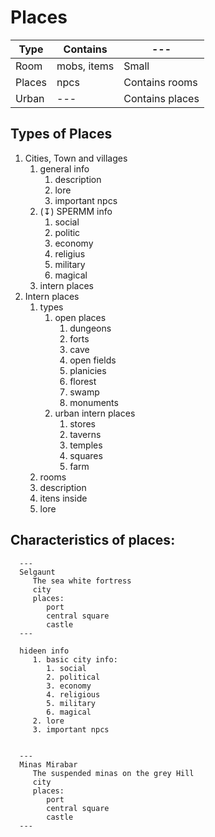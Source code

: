 # Places

| Type   | Contains    | ---             |
| ------ | ----------- | --------------- |
| Room   | mobs, items | Small           |
| Places | npcs        | Contains rooms  |
| Urban  | ---         | Contains places |

## Types of Places

1. Cities, Town and villages
   1. general info
      1. description
      2. lore
      3. important npcs
   2. (↧) SPERMM info
      1. social
      2. politic
      3. economy
      4. religius
      5. military
      6. magical
   3. intern places
2. Intern places
   1. types
      1. open places
         1. dungeons
         2. forts
         3. cave
         4. open fields
         5. planicies
         6. florest
         7. swamp
         8. monuments
      2. urban intern places
         1. stores
         2. taverns
         3. temples
         4. squares
         5. farm
   2. rooms
   3. description
   4. itens inside
   5. lore

## Characteristics of places:

      ---
      Selgaunt
         The sea white fortress
         city
         places:
            port
            central square
            castle
      ---

      hideen info
         1. basic city info:
            1. social
            2. political
            3. economy
            4. religious
            5. military
            6. magical
         2. lore
         3. important npcs


      ---
      Minas Mirabar
         The suspended minas on the grey Hill
         city
         places:
            port
            central square
            castle
      ---
